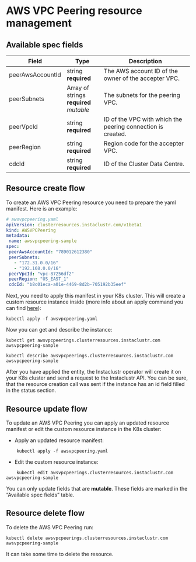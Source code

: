# AWS VPC Peering resource management

## Available spec fields

| Field                                                   | Type                                                    | Description                                                 |
|---------------------------------------------------------|---------------------------------------------------------|-------------------------------------------------------------|
| peerAwsAccountId                                        | string <br /> **required**                              | The AWS account ID of the owner of the accepter VPC.        |
| peerSubnets                                             | Array of strings <br /> **required** <br /> _mutable_   | The subnets for the peering VPC.                            |
| peerVpcId                                               | string <br /> **required**                              | ID of the VPC with which the peering connection is created. |
| peerRegion                                              | string <br /> **required**                              | Region code for the accepter VPC.                           |
| cdcId                                                   | string <uuid> <br /> **required**                       | ID of the Cluster Data Centre.                              |

## Resource create flow
To create an AWS VPC Peering resource you need to prepare the yaml manifest. Here is an example:
```yaml
# awsvpcpeering.yaml
apiVersion: clusterresources.instaclustr.com/v1beta1
kind: AWSVPCPeering
metadata:
 name: awsvpcpeering-sample
spec:
 peerAwsAccountId: "789012612380"
 peerSubnets:
   - "172.31.0.0/16"
   - "192.168.0.0/16"
 peerVpcId: "vpc-87256df2"
 peerRegion: "US_EAST_1"
 cdcId: "b8c01eca-a01e-4469-8d2b-705192b35eef"
```

Next, you need to apply this manifest in your K8s cluster. This will create a custom resource instance inside (more info about an apply command you can find [here](https://kubernetes.io/docs/reference/generated/kubectl/kubectl-commands#apply)):

```console
kubectl apply -f awsvpcpeering.yaml
```

Now you can get and describe the instance:

```console
kubectl get awsvpcpeerings.clusterresources.instaclustr.com awsvpcpeering-sample
```
```console
kubectl describe awsvpcpeerings.clusterresources.instaclustr.com awsvpcpeering-sample
```

After you have applied the entity, the Instaclustr operator will create it on your K8s cluster and send a request to the Instaclustr API. You can be sure, that the resource creation call was sent if the instance has an id field filled in the status section.

## Resource update flow

To update an AWS VPC Peering you can apply an updated resource manifest or edit the custom resource instance in the K8s cluster:
* Apply an updated resource manifest:
```console
    kubectl apply -f awsvpcpeering.yaml
```
* Edit the custom resource instance:
```console
    kubectl edit awsvpcpeerings.clusterresources.instaclustr.com awsvpcpeering-sample
```
You can only update fields that are **mutable**. These fields are marked in the “Available spec fields” table.

## Resource delete flow

To delete the AWS VPC Peering run:
```console
kubectl delete awsvpcpeerings.clusterresources.instaclustr.com awsvpcpeering-sample
```

It can take some time to delete the resource.
